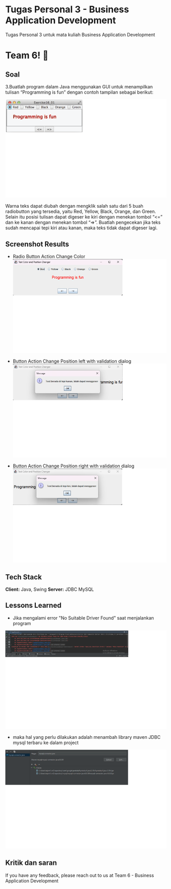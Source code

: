 
# Tugas Personal 3 - Business Application Development

Tugas Personal 3 untuk mata kuliah Business Application Development


# Team 6! 👋


## Soal

3.Buatlah program dalam Java menggunakan GUI untuk menampilkan tulisan “Programming is fun” dengan contoh tampilan sebagai berikut: 

![Task 3](https://github.com/jamilmuh/TugasKelompok_3_TIM_6/blob/master/assets/task_3.png?raw=true)

Warna teks dapat diubah dengan mengklik salah satu dari 5 buah radiobutton yang tersedia, yaitu Red,	Yellow, Black, Orange, dan Green.
Selain itu posisi tulisan dapat digeser ke kiri dengan menekan tombol “<=” dan ke kanan dengan menekan tombol “=>”. Buatlah pengecekan jika teks sudah mencapai tepi kiri atau kanan, maka teks tidak dapat digeser lagi.


## Screenshot Results

- Radio Button Action Change Color
![Result rbColor](https://github.com/jamilmuh/TugasKelompok_3_TIM_6/blob/master/assets/result_3_1.png?raw=true)

- Button Action Change Position left with validation dialog
![Result rbColor](https://github.com/jamilmuh/TugasKelompok_3_TIM_6/blob/master/assets/result_3_2.png?raw=true)

- Button Action Change Position right with validation dialog
![Result rbColor](https://github.com/jamilmuh/TugasKelompok_3_TIM_6/blob/master/assets/result_3_3.png?raw=true)
## Tech Stack

**Client:** Java, Swing
**Server:** JDBC MySQL


## Lessons Learned

- Jika mengalami error "No Suitable Driver Found" saat menjalankan program

![Error](https://raw.githubusercontent.com/jamilmuh/TugasPersonal_2_BAD/master/assets/error_jdbc.png)

- maka hal yang perlu dilakukan adalah menambah library maven JDBC mysql terbaru ke dalam project

![Add Library](https://raw.githubusercontent.com/jamilmuh/TugasPersonal_2_BAD/master/assets/add_library.png)


## Kritik dan saran

If you have any feedback, please reach out to us at Team 6 - Business Application Development

